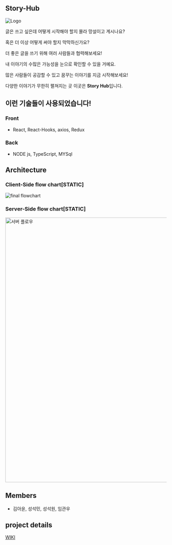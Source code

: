 ## Story-Hub

![Logo](https://user-images.githubusercontent.com/68832639/108806191-5ab90400-75e4-11eb-84f0-ce0f11d65ea1.png)



글은 쓰고 싶은데 어떻게 시작해야 할지 몰라 망설이고 계시나요?

혹은 더 이상 어떻게 써야 할지 막막하신가요?

더 좋은 글을 쓰기 위해 여러 사람들과 협력해보세요!

내 이야기의 수많은 가능성을 눈으로 확인할 수 있을 거예요.

많은 사람들이 공감할 수 있고 꿈꾸는 이야기를 지금 시작해보세요!

다양한 이야기가 무한히 펼쳐지는 곳 이곳은 **Story Hub**입니다.


## 이런 기술들이 사용되었습니다!
### Front
   * React, React-Hooks, axios, Redux
### Back
   * NODE js, TypeScript, MYSql 

## Architecture
### Client-Side flow chart[STATIC]
![final flowchart](https://user-images.githubusercontent.com/68832639/108961148-45160e00-76ba-11eb-9a74-74afa1b87ca1.png)


### Server-Side flow chart[STATIC]
<img width="827" alt="서버 플로우" src="https://user-images.githubusercontent.com/68832639/109084018-4db62500-774a-11eb-9331-eaf0333581ac.png">


## Members
   * 김아윤, 성석민, 성석원, 임관우

## project details
[WIKI](https://github.com/codestates/story-hub-client/wiki)
